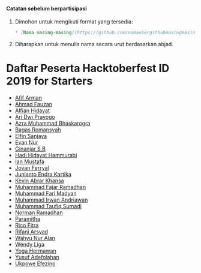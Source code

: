 #### Catatan sebelum berpartisipasi
1. Dimohon untuk mengikuti format yang tersedia:
   ```md
   * [Nama masing-masing](https://github.com/namausergithubmasingmasing)
   ```
2. Diharapkan untuk menulis nama secara urut berdasarkan abjad.

# Daftar Peserta Hacktoberfest ID 2019 for Starters

* [Afif Arman](https://github.com/Armandos42)
* [Ahmad Fauzan](https://github.com/fauzan264)
* [Alfian Hidayat](https://github.com/alfianguide)
* [Ari Dwi Prayogo](https://github.com/aridwiprayogo)
* [Azra Muhammad Bhaskarogra](https://github.com/mhmdbhsk)
* [Bagas Romansyah](https://github.com/bagasroman)
* [Elfin Sanjaya](https://github.com/elfinsanjaya12)
* [Evan Nur](https://github.com/evannurr)
* [Ginanjar S.B](https://github.com/egin10)
* [Hadi Hidayat Hammurabi](https://github.com/hadihammurabi)
* [Ian Mustafa](https://github.com/ianmustafa)
* [Jovan Ferryal](https://github.com/jovanzers)
* [Junianto Endra Kartika](https://github.com/J3ndra)
* [Kevin Abrar Khansa](https://github.com/kevinaltaf)
* [Muhammad Fajar Ramadhan](https://github.com/rajaf123)
* [Muhammad Fari Madyan](https://github.com/MuhammadFariMadyan)
* [Muhammad Irwan Andriawan](https://github.com/andriawan)
* [Muhammad Taufiq Sumadi](https://github.com/taufiqsumadi)
* [Norman Ramadhan](https://github.com/fuzztone313)
* [Paramitha](https://github.com/paramithatm)
* [Rico Fitra](https://github.com/Ricftrw)
* [Rifani Arsyad](https://github.com/fanioz)
* [Wahyu Nur Alan](https://github.com/NurAlan)
* [Wendy Liga](https://github.com/wendyliga)
* [Yoga Hermawan](https://github.com/yogahermawan)
* [Yusuf Adefolahan](https://github.com/sanxy)
* [Ukpowe Efezino](https://github.com/zheeno)
